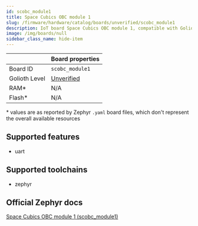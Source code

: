 ```yaml
---
id: scobc_module1
title: Space Cubics OBC module 1
slug: /firmware/hardware/catalog/boards/unverified/scobc_module1
description: IoT board Space Cubics OBC module 1, compatible with Golioth at unverified level.
image: /img/boards/null
sidebar_class_name: hide-item
---
```


[//]: # (This is an auto-generated file, do not edit! Changes to it will be lost upon re-generation)



|                | Board properties     |
| -------------  | -------------------- |
| Board ID       | `scobc_module1` |
| Golioth Level  | [Unverified](/firmware/hardware#unverified-boards) |
| RAM*           | N/A |
| Flash*         | N/A |

\* values are as reported by Zephyr `.yaml` board files, which don't represent the overall available resources



## Supported features

* uart

## Supported toolchains

* zephyr

## Official Zephyr docs

[Space Cubics OBC module 1 (scobc_module1)](https://docs.zephyrproject.org/latest/boards/sc/scobc_module1/doc/index.html)
